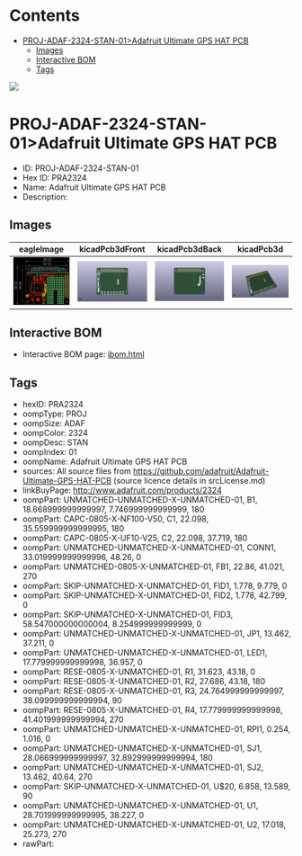 



Contents
========

* [PROJ-ADAF-2324-STAN-01>Adafruit Ultimate GPS HAT PCB](#proj-adaf-2324-stan-01adafruit-ultimate-gps-hat-pcb)
	* [Images](#images)
	* [Interactive BOM](#interactive-bom)
	* [Tags](#tags)
  
![][im]
# PROJ-ADAF-2324-STAN-01>Adafruit Ultimate GPS HAT PCB

- ID: PROJ-ADAF-2324-STAN-01
- Hex ID: PRA2324
- Name: Adafruit Ultimate GPS HAT PCB
- Description: 

## Images
  
  

|eagleImage|kicadPcb3dFront|kicadPcb3dBack|kicadPcb3d|
| :---: | :---: | :---: | :---: |
|[![eagleImage](eagleImage_140.png)](eagleImage_600.png)|[![kicadPcb3dFront](kicadPcb3dFront_140.png)](kicadPcb3dFront_600.png)|[![kicadPcb3dBack](kicadPcb3dBack_140.png)](kicadPcb3dBack_600.png)|[![kicadPcb3d](kicadPcb3d_140.png)](kicadPcb3d_600.png)|

## Interactive BOM

- Interactive BOM page: [ibom.html](kicad/bom/ibom.html)

## Tags

- hexID: PRA2324
- oompType: PROJ
- oompSize: ADAF
- oompColor: 2324
- oompDesc: STAN
- oompIndex: 01
- oompName: Adafruit Ultimate GPS HAT PCB
- sources: All source files from https://github.com/adafruit/Adafruit-Ultimate-GPS-HAT-PCB (source licence details in srcLicense.md)
- linkBuyPage: http://www.adafruit.com/products/2324
- oompPart: UNMATCHED-UNMATCHED-X-UNMATCHED-01, B1, 18.668999999999997, 7.746999999999999, 180
- oompPart: CAPC-0805-X-NF100-V50, C1, 22.098, 35.559999999999995, 180
- oompPart: CAPC-0805-X-UF10-V25, C2, 22.098, 37.719, 180
- oompPart: UNMATCHED-UNMATCHED-X-UNMATCHED-01, CONN1, 33.019999999999996, 48.26, 0
- oompPart: UNMATCHED-0805-X-UNMATCHED-01, FB1, 22.86, 41.021, 270
- oompPart: SKIP-UNMATCHED-X-UNMATCHED-01, FID1, 1.778, 9.779, 0
- oompPart: SKIP-UNMATCHED-X-UNMATCHED-01, FID2, 1.778, 42.799, 0
- oompPart: SKIP-UNMATCHED-X-UNMATCHED-01, FID3, 58.547000000000004, 8.254999999999999, 0
- oompPart: UNMATCHED-UNMATCHED-X-UNMATCHED-01, JP1, 13.462, 37.211, 0
- oompPart: UNMATCHED-UNMATCHED-X-UNMATCHED-01, LED1, 17.779999999999998, 36.957, 0
- oompPart: RESE-0805-X-UNMATCHED-01, R1, 31.623, 43.18, 0
- oompPart: RESE-0805-X-UNMATCHED-01, R2, 27.686, 43.18, 180
- oompPart: RESE-0805-X-UNMATCHED-01, R3, 24.764999999999997, 38.099999999999994, 90
- oompPart: RESE-0805-X-UNMATCHED-01, R4, 17.779999999999998, 41.401999999999994, 270
- oompPart: UNMATCHED-UNMATCHED-X-UNMATCHED-01, RPI1, 0.254, 1.016, 0
- oompPart: UNMATCHED-UNMATCHED-X-UNMATCHED-01, SJ1, 28.066999999999997, 32.892999999999994, 180
- oompPart: UNMATCHED-UNMATCHED-X-UNMATCHED-01, SJ2, 13.462, 40.64, 270
- oompPart: SKIP-UNMATCHED-X-UNMATCHED-01, U$20, 6.858, 13.589, 90
- oompPart: UNMATCHED-UNMATCHED-X-UNMATCHED-01, U1, 28.701999999999995, 38.227, 0
- oompPart: UNMATCHED-UNMATCHED-X-UNMATCHED-01, U2, 17.018, 25.273, 270
- rawPart: 



[im]: kicadPcb3d_450.png
